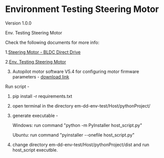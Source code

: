 # Environment Testing Steering Motor

Version 1.0.0

Env. Testing Steering Motor

Check the following documents for more info:

1.[Steering Motor - BLDC Direct Drive](https://bw-robotics.atlassian.net/wiki/spaces/RH/pages/379224384/Steering+Motor+-+BLDC+Direct+Drive)

2.[Env. Testing Steering Motor](https://bw-robotics.atlassian.net/wiki/spaces/RH/pages/436994564/Env.+Testing+Steering+Motor)

3. Autopilot motor software V5.4 for configuring motor firmware parameters - [download link](https://www.dcmotorkeya.com/download.html)
   
Run script -
1) pip install -r requirements.txt
2) open terminal in the directory em-dd-env-test/Host/pythonProject/
3) generate executable -
   
   Windows:
   run command "python -m PyInstaller host_script.py"
   
   Ubuntu:
   run command "pyinstaller --onefile host_script.py"
5) change directory em-dd-env-test/Host/pythonProject/dist and run host_script executble.
